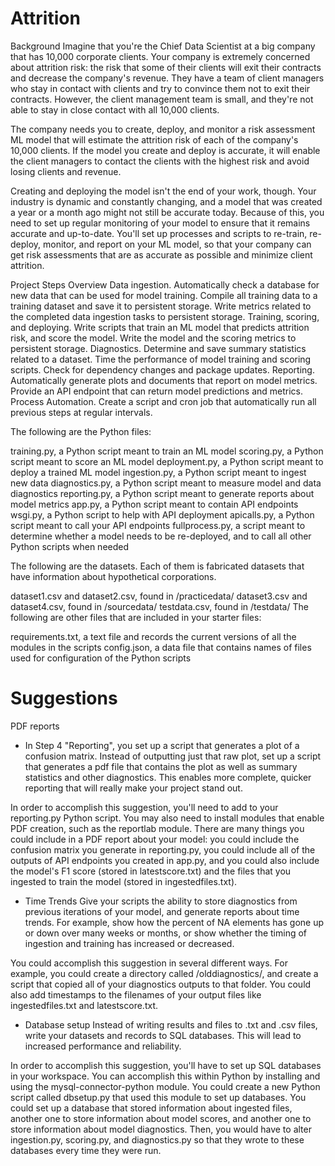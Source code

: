 # Attrition
Background
Imagine that you're the Chief Data Scientist at a big company that has 10,000 corporate clients. Your company is extremely concerned about attrition risk: the risk that some of their clients will exit their contracts and decrease the company's revenue. They have a team of client managers who stay in contact with clients and try to convince them not to exit their contracts. However, the client management team is small, and they're not able to stay in close contact with all 10,000 clients.

The company needs you to create, deploy, and monitor a risk assessment ML model that will estimate the attrition risk of each of the company's 10,000 clients. If the model you create and deploy is accurate, it will enable the client managers to contact the clients with the highest risk and avoid losing clients and revenue.

Creating and deploying the model isn't the end of your work, though. Your industry is dynamic and constantly changing, and a model that was created a year or a month ago might not still be accurate today. Because of this, you need to set up regular monitoring of your model to ensure that it remains accurate and up-to-date. You'll set up processes and scripts to re-train, re-deploy, monitor, and report on your ML model, so that your company can get risk assessments that are as accurate as possible and minimize client attrition.

Project Steps Overview
Data ingestion. Automatically check a database for new data that can be used for model training. Compile all training data to a training dataset and save it to persistent storage. Write metrics related to the completed data ingestion tasks to persistent storage.
Training, scoring, and deploying. Write scripts that train an ML model that predicts attrition risk, and score the model. Write the model and the scoring metrics to persistent storage.
Diagnostics. Determine and save summary statistics related to a dataset. Time the performance of model training and scoring scripts. Check for dependency changes and package updates.
Reporting. Automatically generate plots and documents that report on model metrics. Provide an API endpoint that can return model predictions and metrics.
Process Automation. Create a script and cron job that automatically run all previous steps at regular intervals.

The following are the Python files:

training.py, a Python script meant to train an ML model
scoring.py, a Python script meant to score an ML model
deployment.py, a Python script meant to deploy a trained ML model
ingestion.py, a Python script meant to ingest new data
diagnostics.py, a Python script meant to measure model and data diagnostics
reporting.py, a Python script meant to generate reports about model metrics
app.py, a Python script meant to contain API endpoints
wsgi.py, a Python script to help with API deployment
apicalls.py, a Python script meant to call your API endpoints
fullprocess.py, a script meant to determine whether a model needs to be re-deployed, and to call all other Python scripts when needed


The following are the datasets. Each of them is fabricated datasets that have information about hypothetical corporations.

dataset1.csv and dataset2.csv, found in /practicedata/
dataset3.csv and dataset4.csv, found in /sourcedata/
testdata.csv, found in /testdata/
The following are other files that are included in your starter files:

requirements.txt, a text file and records the current versions of all the modules in the scripts
config.json, a data file that contains names of files used for configuration of the Python scripts

# Suggestions
PDF reports
+ In Step 4 "Reporting", you set up a script that generates a plot of a confusion matrix. Instead of outputting just that raw plot, set up a script that generates a pdf file that contains the plot as well as summary statistics and other diagnostics. This enables more complete, quicker reporting that will really make your project stand out.

In order to accomplish this suggestion, you'll need to add to your reporting.py Python script. You may also need to install modules that enable PDF creation, such as the reportlab module. There are many things you could include in a PDF report about your model: you could include the confusion matrix you generate in reporting.py, you could include all of the outputs of API endpoints you created in app.py, and you could also include the model's F1 score (stored in latestscore.txt) and the files that you ingested to train the model (stored in ingestedfiles.txt).

+ Time Trends
Give your scripts the ability to store diagnostics from previous iterations of your model, and generate reports about time trends. For example, show how the percent of NA elements has gone up or down over many weeks or months, or show whether the timing of ingestion and training has increased or decreased.

You could accomplish this suggestion in several different ways. For example, you could create a directory called /olddiagnostics/, and create a script that copied all of your diagnostics outputs to that folder. You could also add timestamps to the filenames of your output files like ingestedfiles.txt and latestscore.txt.

+ Database setup
Instead of writing results and files to .txt and .csv files, write your datasets and records to SQL databases. This will lead to increased performance and reliability.

In order to accomplish this suggestion, you'll have to set up SQL databases in your workspace. You can accomplish this within Python by installing and using the mysql-connector-python module. You could create a new Python script called dbsetup.py that used this module to set up databases. You could set up a database that stored information about ingested files, another one to store information about model scores, and another one to store information about model diagnostics. Then, you would have to alter ingestion.py, scoring.py, and diagnostics.py so that they wrote to these databases every time they were run.

